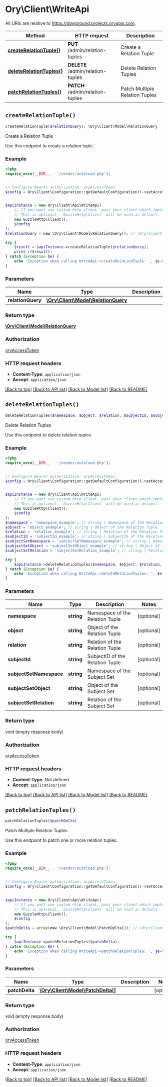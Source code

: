 # Ory\Client\WriteApi

All URIs are relative to https://playground.projects.oryapis.com.

Method | HTTP request | Description
------------- | ------------- | -------------
[**createRelationTuple()**](WriteApi.md#createRelationTuple) | **PUT** /admin/relation-tuples | Create a Relation Tuple
[**deleteRelationTuples()**](WriteApi.md#deleteRelationTuples) | **DELETE** /admin/relation-tuples | Delete Relation Tuples
[**patchRelationTuples()**](WriteApi.md#patchRelationTuples) | **PATCH** /admin/relation-tuples | Patch Multiple Relation Tuples


## `createRelationTuple()`

```php
createRelationTuple($relationQuery): \Ory\Client\Model\RelationQuery
```

Create a Relation Tuple

Use this endpoint to create a relation tuple.

### Example

```php
<?php
require_once(__DIR__ . '/vendor/autoload.php');


// Configure Bearer authorization: oryAccessToken
$config = Ory\Client\Configuration::getDefaultConfiguration()->setAccessToken('YOUR_ACCESS_TOKEN');


$apiInstance = new Ory\Client\Api\WriteApi(
    // If you want use custom http client, pass your client which implements `GuzzleHttp\ClientInterface`.
    // This is optional, `GuzzleHttp\Client` will be used as default.
    new GuzzleHttp\Client(),
    $config
);
$relationQuery = new \Ory\Client\Model\RelationQuery(); // \Ory\Client\Model\RelationQuery

try {
    $result = $apiInstance->createRelationTuple($relationQuery);
    print_r($result);
} catch (Exception $e) {
    echo 'Exception when calling WriteApi->createRelationTuple: ', $e->getMessage(), PHP_EOL;
}
```

### Parameters

Name | Type | Description  | Notes
------------- | ------------- | ------------- | -------------
 **relationQuery** | [**\Ory\Client\Model\RelationQuery**](../Model/RelationQuery.md)|  | [optional]

### Return type

[**\Ory\Client\Model\RelationQuery**](../Model/RelationQuery.md)

### Authorization

[oryAccessToken](../../README.md#oryAccessToken)

### HTTP request headers

- **Content-Type**: `application/json`
- **Accept**: `application/json`

[[Back to top]](#) [[Back to API list]](../../README.md#endpoints)
[[Back to Model list]](../../README.md#models)
[[Back to README]](../../README.md)

## `deleteRelationTuples()`

```php
deleteRelationTuples($namespace, $object, $relation, $subjectId, $subjectSetNamespace, $subjectSetObject, $subjectSetRelation)
```

Delete Relation Tuples

Use this endpoint to delete relation tuples

### Example

```php
<?php
require_once(__DIR__ . '/vendor/autoload.php');


// Configure Bearer authorization: oryAccessToken
$config = Ory\Client\Configuration::getDefaultConfiguration()->setAccessToken('YOUR_ACCESS_TOKEN');


$apiInstance = new Ory\Client\Api\WriteApi(
    // If you want use custom http client, pass your client which implements `GuzzleHttp\ClientInterface`.
    // This is optional, `GuzzleHttp\Client` will be used as default.
    new GuzzleHttp\Client(),
    $config
);
$namespace = 'namespace_example'; // string | Namespace of the Relation Tuple
$object = 'object_example'; // string | Object of the Relation Tuple
$relation = 'relation_example'; // string | Relation of the Relation Tuple
$subjectId = 'subjectId_example'; // string | SubjectID of the Relation Tuple
$subjectSetNamespace = 'subjectSetNamespace_example'; // string | Namespace of the Subject Set
$subjectSetObject = 'subjectSetObject_example'; // string | Object of the Subject Set
$subjectSetRelation = 'subjectSetRelation_example'; // string | Relation of the Subject Set

try {
    $apiInstance->deleteRelationTuples($namespace, $object, $relation, $subjectId, $subjectSetNamespace, $subjectSetObject, $subjectSetRelation);
} catch (Exception $e) {
    echo 'Exception when calling WriteApi->deleteRelationTuples: ', $e->getMessage(), PHP_EOL;
}
```

### Parameters

Name | Type | Description  | Notes
------------- | ------------- | ------------- | -------------
 **namespace** | **string**| Namespace of the Relation Tuple | [optional]
 **object** | **string**| Object of the Relation Tuple | [optional]
 **relation** | **string**| Relation of the Relation Tuple | [optional]
 **subjectId** | **string**| SubjectID of the Relation Tuple | [optional]
 **subjectSetNamespace** | **string**| Namespace of the Subject Set | [optional]
 **subjectSetObject** | **string**| Object of the Subject Set | [optional]
 **subjectSetRelation** | **string**| Relation of the Subject Set | [optional]

### Return type

void (empty response body)

### Authorization

[oryAccessToken](../../README.md#oryAccessToken)

### HTTP request headers

- **Content-Type**: Not defined
- **Accept**: `application/json`

[[Back to top]](#) [[Back to API list]](../../README.md#endpoints)
[[Back to Model list]](../../README.md#models)
[[Back to README]](../../README.md)

## `patchRelationTuples()`

```php
patchRelationTuples($patchDelta)
```

Patch Multiple Relation Tuples

Use this endpoint to patch one or more relation tuples.

### Example

```php
<?php
require_once(__DIR__ . '/vendor/autoload.php');


// Configure Bearer authorization: oryAccessToken
$config = Ory\Client\Configuration::getDefaultConfiguration()->setAccessToken('YOUR_ACCESS_TOKEN');


$apiInstance = new Ory\Client\Api\WriteApi(
    // If you want use custom http client, pass your client which implements `GuzzleHttp\ClientInterface`.
    // This is optional, `GuzzleHttp\Client` will be used as default.
    new GuzzleHttp\Client(),
    $config
);
$patchDelta = array(new \Ory\Client\Model\PatchDelta()); // \Ory\Client\Model\PatchDelta[]

try {
    $apiInstance->patchRelationTuples($patchDelta);
} catch (Exception $e) {
    echo 'Exception when calling WriteApi->patchRelationTuples: ', $e->getMessage(), PHP_EOL;
}
```

### Parameters

Name | Type | Description  | Notes
------------- | ------------- | ------------- | -------------
 **patchDelta** | [**\Ory\Client\Model\PatchDelta[]**](../Model/PatchDelta.md)|  | [optional]

### Return type

void (empty response body)

### Authorization

[oryAccessToken](../../README.md#oryAccessToken)

### HTTP request headers

- **Content-Type**: `application/json`
- **Accept**: `application/json`

[[Back to top]](#) [[Back to API list]](../../README.md#endpoints)
[[Back to Model list]](../../README.md#models)
[[Back to README]](../../README.md)
